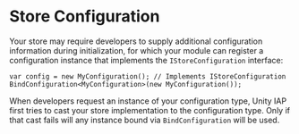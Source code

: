 Store Configuration
===================

Your store may require developers to supply additional configuration information during initialization, for which your module can register a configuration instance that implements the ``IStoreConfiguration`` interface:

````
var config = new MyConfiguration(); // Implements IStoreConfiguration
BindConfiguration<MyConfiguration>(new MyConfiguration());
````

When developers request an instance of your configuration type, Unity IAP first tries to cast your store implementation to the configuration type. Only if that cast fails will any instance bound via ``BindConfiguration`` will be used.
